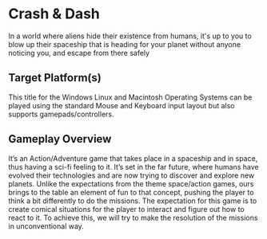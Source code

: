 # Crash & Dash

In a world where aliens hide their existence from humans, it's up to you to blow up their spaceship that is heading for your planet without anyone noticing you, and escape from there safely


## Target Platform(s)

This title for the Windows Linux and Macintosh Operating Systems can be played using the standard Mouse and Keyboard input layout but also supports gamepads/controllers.

## Gameplay Overview

It’s an Action/Adventure game that takes place in a spaceship and in space, thus having a sci-fi feeling to it. It’s set in the far future, where humans have evolved their technologies and are now trying to discover and explore new planets. Unlike the expectations from the theme space/action games, ours brings to the table an element of fun to that concept, pushing the player to think a bit differently to do the missions. The expectation for this game is to create comical situations for the player to interact and figure out how to react to it. To achieve this, we will try to make the resolution of the missions in unconventional way.
